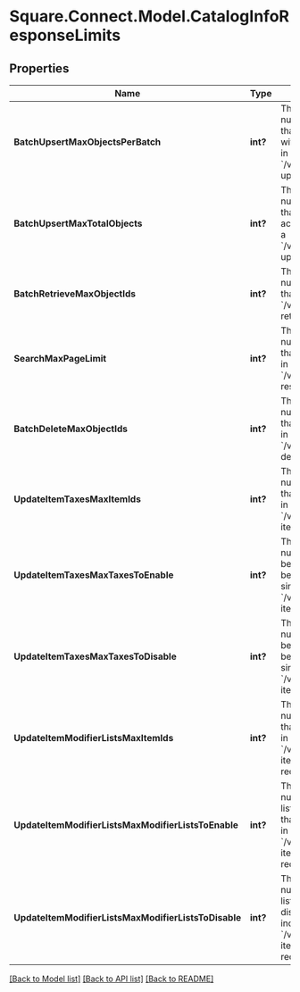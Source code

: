 # Square.Connect.Model.CatalogInfoResponseLimits
## Properties

Name | Type | Description | Notes
------------ | ------------- | ------------- | -------------
**BatchUpsertMaxObjectsPerBatch** | **int?** | The maximum number of objects that may appear within a single batch in a &#x60;/v2/catalog/batch-upsert&#x60; request. | [optional] 
**BatchUpsertMaxTotalObjects** | **int?** | The maximum number of objects that may appear across all batches in a &#x60;/v2/catalog/batch-upsert&#x60; request. | [optional] 
**BatchRetrieveMaxObjectIds** | **int?** | The maximum number of object IDs that may appear in a &#x60;/v2/catalog/batch-retrieve&#x60; request. | [optional] 
**SearchMaxPageLimit** | **int?** | The maximum number of results that may be returned in a page of a &#x60;/v2/catalog/search&#x60; response. | [optional] 
**BatchDeleteMaxObjectIds** | **int?** | The maximum number of object IDs that may be included in a single &#x60;/v2/catalog/batch-delete&#x60; request. | [optional] 
**UpdateItemTaxesMaxItemIds** | **int?** | The maximum number of item IDs that may be included in a single &#x60;/v2/catalog/update-item-taxes&#x60; request. | [optional] 
**UpdateItemTaxesMaxTaxesToEnable** | **int?** | The maximum number of tax IDs to be enabled that may be included in a single &#x60;/v2/catalog/update-item-taxes&#x60; request. | [optional] 
**UpdateItemTaxesMaxTaxesToDisable** | **int?** | The maximum number of tax IDs to be disabled that may be included in a single &#x60;/v2/catalog/update-item-taxes&#x60; request. | [optional] 
**UpdateItemModifierListsMaxItemIds** | **int?** | The maximum number of item IDs that may be included in a single &#x60;/v2/catalog/update-item-modifier-lists&#x60; request. | [optional] 
**UpdateItemModifierListsMaxModifierListsToEnable** | **int?** | The maximum number of modifier list IDs to be enabled that may be included in a single &#x60;/v2/catalog/update-item-modifier-lists&#x60; request. | [optional] 
**UpdateItemModifierListsMaxModifierListsToDisable** | **int?** | The maximum number of modifier list IDs to be disabled that may be included in a single &#x60;/v2/catalog/update-item-modifier-lists&#x60; request. | [optional] 



[[Back to Model list]](../README.md#documentation-for-models) [[Back to API list]](../README.md#documentation-for-api-endpoints) [[Back to README]](../README.md)

